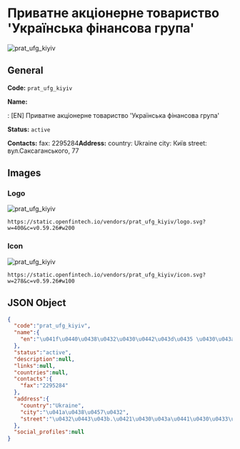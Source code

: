 
# Приватне акціонерне товариство 'Українська фінансова група' 
![prat_ufg_kiyiv](https://static.openfintech.io/vendors/prat_ufg_kiyiv/logo.svg?w=400&c=v0.59.26#w200)  

## General 
 
**Code:** `prat_ufg_kiyiv` 
 
**Name:** 
 
:	[EN] Приватне акціонерне товариство 'Українська фінансова група' 
 
**Status:** `active` 
 
**Contacts:** 
fax: 2295284**Address:** 
country: Ukraine 
city: Київ 
street: вул.Саксаганського, 77 

## Images 

### Logo 
 
![prat_ufg_kiyiv](https://static.openfintech.io/vendors/prat_ufg_kiyiv/logo.svg?w=400&c=v0.59.26#w200)  

```
https://static.openfintech.io/vendors/prat_ufg_kiyiv/logo.svg?w=400&c=v0.59.26#w200
```  

### Icon 
 
![prat_ufg_kiyiv](https://static.openfintech.io/vendors/prat_ufg_kiyiv/icon.svg?w=278&c=v0.59.26#w100)  

```
https://static.openfintech.io/vendors/prat_ufg_kiyiv/icon.svg?w=278&c=v0.59.26#w100
```  

## JSON Object 

```json
{
  "code":"prat_ufg_kiyiv",
  "name":{
    "en":"\u041f\u0440\u0438\u0432\u0430\u0442\u043d\u0435 \u0430\u043a\u0446\u0456\u043e\u043d\u0435\u0440\u043d\u0435 \u0442\u043e\u0432\u0430\u0440\u0438\u0441\u0442\u0432\u043e '\u0423\u043a\u0440\u0430\u0457\u043d\u0441\u044c\u043a\u0430 \u0444\u0456\u043d\u0430\u043d\u0441\u043e\u0432\u0430 \u0433\u0440\u0443\u043f\u0430'"
  },
  "status":"active",
  "description":null,
  "links":null,
  "countries":null,
  "contacts":{
    "fax":"2295284"
  },
  "address":{
    "country":"Ukraine",
    "city":"\u041a\u0438\u0457\u0432",
    "street":"\u0432\u0443\u043b.\u0421\u0430\u043a\u0441\u0430\u0433\u0430\u043d\u0441\u044c\u043a\u043e\u0433\u043e, 77"
  },
  "social_profiles":null
}
```  

